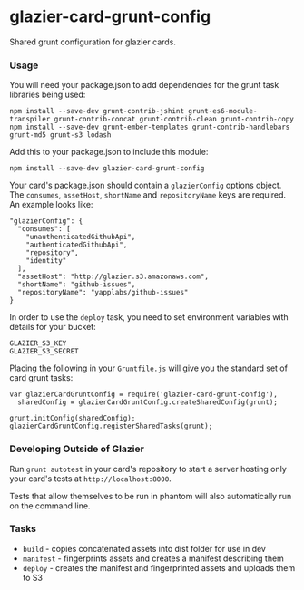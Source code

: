 glazier-card-grunt-config
=========================

Shared grunt configuration for glazier cards.

### Usage

You will need your package.json to add dependencies for the grunt task libraries being used:

    npm install --save-dev grunt-contrib-jshint grunt-es6-module-transpiler grunt-contrib-concat grunt-contrib-clean grunt-contrib-copy
    npm install --save-dev grunt-ember-templates grunt-contrib-handlebars grunt-md5 grunt-s3 lodash

Add this to your package.json to include this module:

    npm install --save-dev glazier-card-grunt-config

Your card's package.json should contain a `glazierConfig` options object.  The `consumes`, `assetHost`, `shortName` and `repositoryName` keys are required.  An example looks like:

    "glazierConfig": {
      "consumes": [
        "unauthenticatedGithubApi",
        "authenticatedGithubApi",
        "repository",
        "identity"
      ],
      "assetHost": "http://glazier.s3.amazonaws.com",
      "shortName": "github-issues",
      "repositoryName": "yapplabs/github-issues"
    }

In order to use the `deploy` task, you need to set environment variables with details for your bucket:

    GLAZIER_S3_KEY
    GLAZIER_S3_SECRET

Placing the following in your `Gruntfile.js` will give you the standard set of card grunt tasks:

    var glazierCardGruntConfig = require('glazier-card-grunt-config'),
      sharedConfig = glazierCardGruntConfig.createSharedConfig(grunt);

    grunt.initConfig(sharedConfig);
    glazierCardGruntConfig.registerSharedTasks(grunt);

### Developing Outside of Glazier

Run `grunt autotest` in your card's repository to start a server hosting only
your card's tests at `http://localhost:8000`.

Tests that allow themselves to be run in phantom will also automatically run on
the command line.

### Tasks

  * `build` - copies concatenated assets into dist folder for use in dev
  * `manifest` - fingerprints assets and creates a manifest describing them
  * `deploy` - creates the manifest and fingerprinted assets and uploads them to S3
